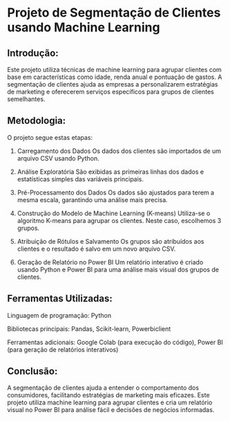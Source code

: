 # Projeto de Segmentação de Clientes usando Machine Learning

## Introdução:

Este projeto utiliza técnicas de machine learning para agrupar clientes com base em características como idade, renda anual e pontuação de gastos. A segmentação de clientes ajuda as empresas a personalizarem estratégias de marketing e oferecerem serviços específicos para grupos de clientes semelhantes.

## Metodologia:

O projeto segue estas etapas:

1. Carregamento dos Dados
Os dados dos clientes são importados de um arquivo CSV usando Python.

2. Análise Exploratória
São exibidas as primeiras linhas dos dados e estatísticas simples das variáveis principais.

3. Pré-Processamento dos Dados
Os dados são ajustados para terem a mesma escala, garantindo uma análise mais precisa.

4. Construção do Modelo de Machine Learning (K-means)
Utiliza-se o algoritmo K-means para agrupar os clientes. Neste caso, escolhemos 3 grupos.

5. Atribuição de Rótulos e Salvamento
Os grupos são atribuídos aos clientes e o resultado é salvo em um novo arquivo CSV.

6. Geração de Relatório no Power BI
Um relatório interativo é criado usando Python e Power BI para uma análise mais visual dos grupos de clientes.

## Ferramentas Utilizadas:

Linguagem de programação: Python

Bibliotecas principais: Pandas, Scikit-learn, Powerbiclient

Ferramentas adicionais: Google Colab (para execução do código), Power BI (para geração de relatórios interativos)

## Conclusão:

A segmentação de clientes ajuda a entender o comportamento dos consumidores, facilitando estratégias de marketing mais eficazes. Este projeto utiliza machine learning para agrupar clientes e cria um relatório visual no Power BI para análise fácil e decisões de negócios informadas.

